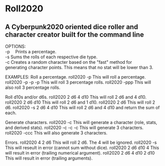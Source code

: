 # Roll2020
## A Cyberpunk2020 oriented dice roller and character creator built for the command line

OPTIONS:  
  -p&emsp; Prints a percentage.  
  -s    Sums the rolls of each respective die type.  
  -c    Creates a random character based on the "fast" method for  
        generating character points. This means that no stat will be lower than 3.  

EXAMPLES:
  Roll a percentage.
    roll2020 -p			This will roll a percentage.
    roll2020 -p -p -p		This will roll 3 percentage rolls.
    roll2020 -ppp		This will also roll 3 percentage rolls.

  Roll d10s and/or d6s.
    roll2020 2 d6 4 d10		This will roll 2 d6 and 4 d10.
    roll2020 2 d6 d10		This will roll 2 d6 and 1 d10.
    roll2020 2 d6		This will roll 2 d6.
    roll2020 -s 2 d6 4 d10	This will roll 2 d6 and 4 d10 and return the sum of each.

  Generate characters.
    roll2020 -c			This will generate a character (role, stats, and derived stats).
    roll2020 -c -c -c		This will generate 3 characters.
    roll2020 -ccc		This will also generate 3 characters.

  Errors.
    roll2020 4 2 d6		This will roll 2 d6. The 4 will be ignored.
    roll2020 -s			This will reseult in error (cannot sum without dice).
    roll2020 2 d6 d10 4		This will result in error (trailing numerical argument).
    roll2020 2 d6 4 d10 2 d10	This will result in error (trailing arguments).


